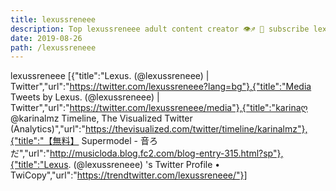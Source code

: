 ```yaml
---
title: lexussreneee
description: Top lexussreneee adult content creator 👁♐️ 👑 subscribe lexussreneee to my porn site below IG lexussreneee
date: 2019-08-26
path: /lexussreneee
---
```


lexussreneee
[{"title":"Lexus. (@lexussreneee) | Twitter","url":"https://twitter.com/lexussreneee?lang=bg"},{"title":"Media Tweets by Lexus. (@lexussreneee) | Twitter","url":"https://twitter.com/lexussreneee/media"},{"title":"karinaღ @karinalmz Timeline, The Visualized Twitter (Analytics)","url":"https://thevisualized.com/twitter/timeline/karinalmz"},{"title":"【無料】 Supermodel - 音ろだ","url":"http://musicloda.blog.fc2.com/blog-entry-315.html?sp"},{"title":"Lexus. (@lexussreneee) 's Twitter Profile • TwiCopy","url":"https://trendtwitter.com/lexussreneee/"}]

